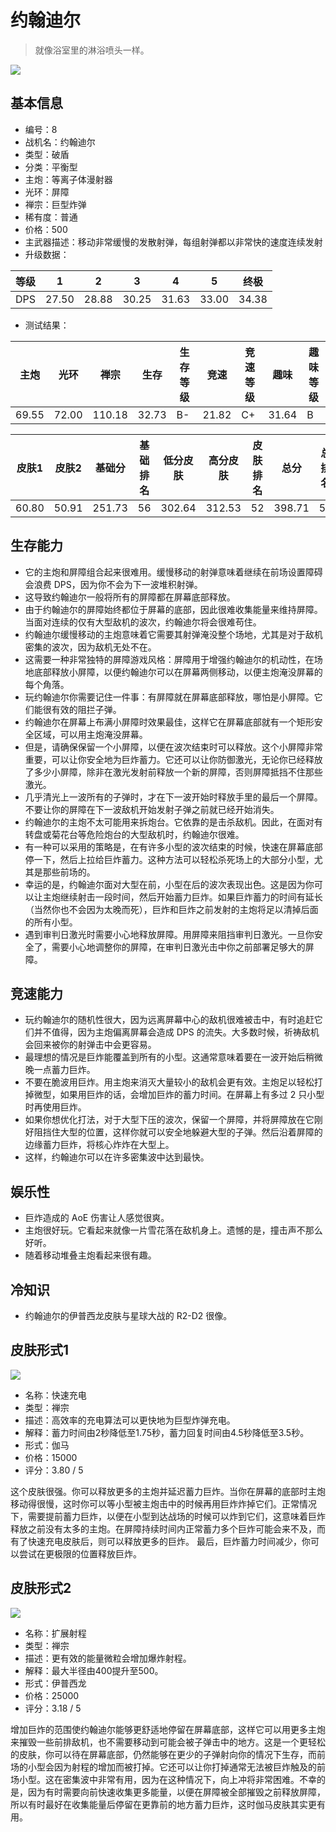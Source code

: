 # 约翰迪尔

> 就像浴室里的淋浴喷头一样。

<img src="/ships/ship_8.png" style={{zoom:1}}/>

## 基本信息

- 编号：8
- 战机名：约翰迪尔
- 类型：破盾
- 分类：平衡型
- 主炮：等离子体漫射器
- 光环：屏障
- 禅宗：巨型炸弹
- 稀有度：普通
- 价格：500
- 主武器描述：移动非常缓慢的发散射弹，每组射弹都以非常快的速度连续发射
- 升级数据：

| 等级 | 1 | 2 | 3 | 4 | 5 | 终极 |
|--|--|--|--|--|--|--|
| DPS | 27.50 | 28.88 | 30.25 | 31.63 | 33.00 | 34.38 |

- 测试结果：

| 主炮 | 光环 | 禅宗 | 生存 | 生存等级 | 竞速 | 竞速等级 | 趣味 | 趣味等级 |
|--|--|--|--|--|--|--|--|--|
| 69.55 | 72.00 | 110.18 | 32.73 | B- | 21.82 | C+ | 31.64 | B |

| 皮肤1 | 皮肤2 | 基础分 | 基础排名 | 低分皮肤 | 高分皮肤 | 皮肤排名 | 总分 | 总排名 |
|--|--|--|--|--|--|--|--|--|
| 60.80 | 50.91 | 251.73 | 56 | 302.64 | 312.53 | 52 | 398.71 | 58 |

## 生存能力

- 它的主炮和屏障组合起来很难用。缓慢移动的射弹意味着继续在前场设置障碍会浪费 DPS，因为你不会为下一波堆积射弹。
- 这导致约翰迪尔一般将所有的屏障都在屏幕底部释放。
- 由于约翰迪尔的屏障始终都位于屏幕的底部，因此很难收集能量来维持屏障。当面对连续的仅有大型敌机的波次，约翰迪尔将会很难苟住。
- 约翰迪尔缓慢移动的主炮意味着它需要其射弹淹没整个场地，尤其是对于敌机密集的波次，因为敌机无处不在。
- 这需要一种非常独特的屏障游戏风格：屏障用于增强约翰迪尔的机动性，在场地底部释放小屏障，以便约翰迪尔可以在屏幕两侧移动，以便主炮淹没屏幕的每个角落。
- 玩约翰迪尔你需要记住一件事：有屏障就在屏幕底部释放，哪怕是小屏障。它们能很有效的阻拦子弹。
- 约翰迪尔在屏幕上布满小屏障时效果最佳，这样它在屏幕底部就有一个矩形安全区域，可以用主炮淹没屏幕。
- 但是，请确保保留一个小屏障，以便在波次结束时可以释放。这个小屏障非常重要，可以让你安全地为巨炸蓄力。它还可以让你防御激光，无论你已经释放了多少小屏障，除非在激光发射前释放一个新的屏障，否则屏障抵挡不住那些激光。
- 几乎清光上一波所有的子弹时，才在下一波开始时释放手里的最后一个屏障。不要让你的屏障在下一波敌机开始发射子弹之前就已经开始消失。
- 约翰迪尔的主炮不太可能用来拆炮台。它依靠的是击杀敌机。因此，在面对有转盘或菊花台等危险炮台的大型敌机时，约翰迪尔很难。
- 有一种可以采用的策略是，在有许多小型的波次结束的时候，快速在屏幕底部停一下，然后上拉给巨炸蓄力。这种方法可以轻松杀死场上的大部分小型，尤其是那些前场的。
- 幸运的是，约翰迪尔面对大型在前，小型在后的波次表现出色。这是因为你可以让主炮继续射击一段时间，然后开始蓄力巨炸。如果巨炸蓄力的时间有延长（当然你也不会因为太晚而死），巨炸和巨炸之前发射的主炮将足以清掉后面的所有小型。
- 遇到审判日激光时需要小心地释放屏障。用屏障来阻挡审判日激光。一旦你安全了，需要小心地调整你的屏障，在审判日激光击中你之前部署足够大的屏障。

## 竞速能力

- 玩约翰迪尔的随机性很大，因为远离屏幕中心的敌机很难被击中，有时追赶它们并不值得，因为主炮偏离屏幕会造成 DPS 的流失。大多数时候，祈祷敌机会回来被你的射弹击中会更容易。
- 最理想的情况是巨炸能覆盖到所有的小型。这通常意味着要在一波开始后稍微晚一点蓄力巨炸。
- 不要在脆波用巨炸。用主炮来消灭大量较小的敌机会更有效。主炮足以轻松打掉微型，如果用巨炸的话，会增加巨炸的蓄力时间。在屏幕上有多过 2 只小型时再使用巨炸。
- 如果你想优化打法，对于大型下压的波次，保留一个屏障，并将屏障放在它刚好阻挡住大型的位置，这样你就可以安全地躲避大型的子弹。然后沿着屏障的边缘蓄力巨炸，将核心炸炸在大型上。
- 这样，约翰迪尔可以在许多密集波中达到最快。

## 娱乐性

- 巨炸造成的 AoE 伤害让人感觉很爽。
- 主炮很好玩。它看起来就像一片雪花落在敌机身上。遗憾的是，撞击声不那么好听。
- 随着移动堆叠主炮看起来很有趣。

## 冷知识

- 约翰迪尔的伊普西龙皮肤与星球大战的 R2-D2 很像。

## 皮肤形式1

<img src="/ships/ship_8_apex_1.png" style={{zoom:1}}/>

- 名称：快速充电
- 类型：禅宗
- 描述：高效率的充电算法可以更快地为巨型炸弹充电。
- 解释：蓄力时间由2秒降低至1.75秒，蓄力回复时间由4.5秒降低至3.5秒。
- 形式：伽马
- 价格：15000
- 评分：3.80 / 5

这个皮肤很强。你可以释放更多的主炮并延迟蓄力巨炸。当你在屏幕的底部时主炮移动得很慢，这时你可以等小型被主炮击中的时候再用巨炸炸掉它们。正常情况下，需要提前蓄力巨炸，以便在小型到达战场的时候可以炸到它们，这意味着巨炸释放之前没有太多的主炮。在屏障持续时间内正常蓄力多个巨炸可能会来不及，而有了快速充电皮肤后，则可以释放更多的巨炸。 最后，巨炸蓄力时间减少，你可以尝试在更极限的位置释放巨炸。

## 皮肤形式2

<img src="/ships/ship_8_apex_2.png" style={{zoom:1}}/>

- 名称：扩展射程
- 类型：禅宗
- 描述：更有效的能量微粒会增加爆炸射程。
- 解释：最大半径由400提升至500。
- 形式：伊普西龙
- 价格：25000
- 评分：3.18 / 5

增加巨炸的范围使约翰迪尔能够更舒适地停留在屏幕底部，这样它可以用更多主炮来摧毁一些前排敌机，也不需要移动到可能会被子弹击中的地方。这是一个更轻松的皮肤，你可以待在屏幕底部，仍然能够在更少的子弹射向你的情况下生存，而前场的小型会因为射程的增加而被打掉。它还可以让你打掉通常无法被巨炸触及的前场小型。这在密集波中非常有用，因为在这种情况下，向上冲将非常困难。不幸的是，因为有时需要向前快速收集更多能量，以便在屏障被全部摧毁之前释放屏障，所以有时最好在收集能量后停留在更靠前的地方蓄力巨炸，这时伽马皮肤其实更有用。

